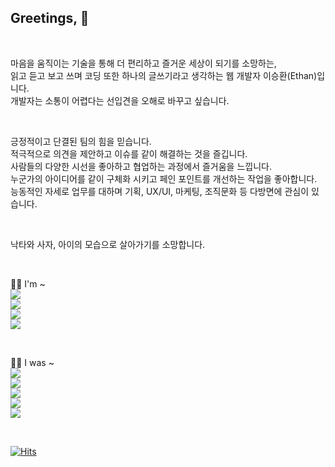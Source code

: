 ## Greetings, 👋
<br/>

마음을 움직이는 기술을 통해 더 편리하고 즐거운 세상이 되기를 소망하는,<br/>
읽고 듣고 보고 쓰며 코딩 또한 하나의 글쓰기라고 생각하는 웹 개발자 이승환(Ethan)입니다.<br/>
개발자는 소통이 어렵다는 선입견을 오해로 바꾸고 싶습니다.<br/>

<br/>

긍정적이고 단결된 팀의 힘을 믿습니다.<br/>
적극적으로 의견을 제안하고 이슈를 같이 해결하는 것을 즐깁니다.<br/>
사람들의 다양한 시선을 좋아하고 협업하는 과정에서 즐거움을 느낍니다.<br/>
누군가의 아이디어를 같이 구체화 시키고 페인 포인트를 개선하는 작업을 좋아합니다.<br/>
능동적인 자세로 업무를 대하며 기획, UX/UI, 마케팅, 조직문화 등 다방면에 관심이 있습니다.<br/>

<br/>

낙타와 사자, 아이의 모습으로 살아가기를 소망합니다.<br/>

<br/>

💁‍♂️ I'm ~<br/>
<img src='https://img.shields.io/badge/2023.10 ~ -재고 관리 서비스 안녕재고 팀원-04364A'/>  
<img src='https://img.shields.io/badge/2023.04 ~ -개인 블로그 Weezip 운영자-2f5d62'/>  
<img src='https://img.shields.io/badge/2021.06 ~ -영화 및 독서모임 북이영화 멤버-363062'/>  
<img src='https://img.shields.io/badge/2021.03 ~ -클럽하우스 음악 모임 검치단 단원-0f0f0f'/>  

<br/>

🙆‍♂️ I was ~<br/>
<img src='https://img.shields.io/badge/2023.11-letter me v2-453321'/>  
<img src='https://img.shields.io/badge/2023.11-chrome blogmark for frontend-C3ACD0'/>  
<img src='https://img.shields.io/badge/2023.10-gatsby source notion feely-190482'/>  
<img src='https://img.shields.io/badge/2022.08-letter me v1(name me)-453321'/>  
<img src='https://img.shields.io/badge/2020.07 ~ 2020.12-넥슨 게임 바람의 나라 커뮤니티 도톨 V1 개발-B2533E'/>  

<br/>

[![Hits](https://hits.seeyoufarm.com/api/count/incr/badge.svg?url=https%3A%2F%2Fgithub.com%2Fdearlsh94%2Fhit-counter&count_bg=%235E8B7E&title_bg=%232F5D62&icon=&icon_color=%235E8B7E&title=hits&edge_flat=false)](https://hits.seeyoufarm.com)

<!--
**dearlsh94/dearlsh94** is a ✨ _special_ ✨ repository because its `README.md` (this file) appears on your GitHub profile.

Here are some ideas to get you started:

- 🔭 I’m currently working on ...
- 🌱 I’m currently learning ...
- 👯 I’m looking to collaborate on ...
- 🤔 I’m looking for help with ...
- 💬 Ask me about ...
- 📫 How to reach me: ...
- 😄 Pronouns: ...
- ⚡ Fun fact: ...
-->
